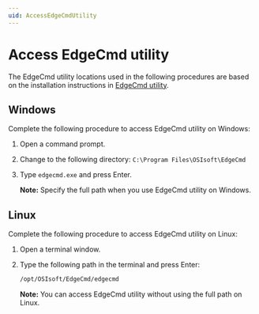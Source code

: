 ```yaml
---
uid: AccessEdgeCmdUtility
---
```


# Access EdgeCmd utility

The EdgeCmd utility locations used in the following procedures are based on the installation instructions in [EdgeCmd utility](xref:EdgecmdUtility).

## Windows

Complete the following procedure to access EdgeCmd utility on Windows:

1. Open a command prompt.
2. Change to the following directory: `C:\Program Files\OSIsoft\EdgeCmd`
3. Type `edgecmd.exe` and press Enter.

   **Note:** Specify the full path when you use EdgeCmd utility on Windows.

## Linux

Complete the following procedure to access EdgeCmd utility on Linux:

1. Open a terminal window.
2. Type the following path in the terminal and press Enter:

   ```cmd
   /opt/OSIsoft/EdgeCmd/edgecmd
   ```

   **Note:** You can access EdgeCmd utility without using the full path on Linux. 
